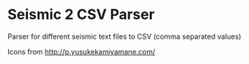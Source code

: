 # Seismic 2 CSV Parser

Parser for different seismic text files to CSV (comma separated values)


Icons from http://p.yusukekamiyamane.com/